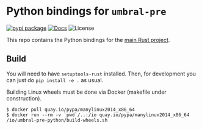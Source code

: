 # Python bindings for `umbral-pre`

[![pypi package][pypi-image]][pypi-link] [![Docs][rtd-image]][rtd-link] ![License][pypi-license-image]

This repo contains the Python bindings for the [main Rust project][umbral-pre].


## Build

You will need to have `setuptools-rust` installed. Then, for development you can just do `pip install -e .` as usual.

Building Linux wheels must be done via Docker (makefile under construction).
```
$ docker pull quay.io/pypa/manylinux2014_x86_64
$ docker run --rm -v `pwd`/..:/io quay.io/pypa/manylinux2014_x86_64 /io/umbral-pre-python/build-wheels.sh
```

[pypi-image]: https://img.shields.io/pypi/v/umbral-pre
[pypi-link]: https://pypi.org/project/umbral-pre/
[pypi-license-image]: https://img.shields.io/pypi/l/umbral-pre
[rtd-image]: https://readthedocs.org/projects/rust-umbral/badge/?version=latest
[rtd-link]: https://rust-umbral.readthedocs.io/en/latest/
[umbral-pre]: https://github.com/nucypher/rust-umbral/tree/master/umbral-pre

